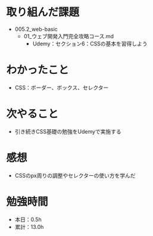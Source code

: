 # 取り組んだ課題
* 005.2_web-basic
  * 01_ウェブ開発入門完全攻略コース.md
    * Udemy：セクション6：CSSの基本を習得しよう

# わかったこと
* CSS：ボーダー、ボックス、セレクター

# 次やること
* 引き続きCSS基礎の勉強をUdemyで実施する

# 感想
* CSSのpx周りの調整やセレクターの使い方を学んだ

# 勉強時間
* 本日：0.5h
* 累計：13.0h
